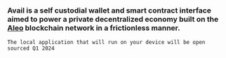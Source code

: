 
###  Avail is a self custodial wallet and smart contract interface aimed to power a private decentralized economy built on the [Aleo](https://aleo.org) blockchain network in a frictionless manner.

`
The local application that will run on your device will be open sourced Q1 2024
`

